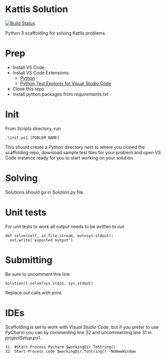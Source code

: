 # Kattis Solution

[![Build Status](https://travis-ci.org/Stropek/KattisPythonTemplate.svg?branch=master)](https://travis-ci.org/Stropek/KattisPythonTemplate)

Python 3 scaffolding for solving Kattis problems.

# Prep

* Install VS Code
* Install VS Code Extensions:
    * [Python](https://marketplace.visualstudio.com/items?itemName=ms-python.python)
    * [Python Test Explorer for Visual Studio Code](https://marketplace.visualstudio.com/items?itemName=LittleFoxTeam.vscode-python-test-adapter)
* Clone this repo
* Install python packages from _requirements.txt_

# Init

From _Scripts_ directory, run 
    
    .\init.ps1 [POBLEM_NAME]
    
This should create a *Python* directory next to where you cloned the scaffolding repo, download sample test files for your problem and open VS Code instance ready for you to start working on your solution. 

# Solving

Solutions should go in Solution.py file.

# Unit tests

For unit tests to work all output needs to be written to _out_

    def solve(self, in_file_stream, out=sys.stdout):
      out.write('expected output')

# Submitting

Be sure to uncomment this line: 

    Solution().solve(sys.stdin, sys.stdout)
    
Replace _out_ calls with _print_.

# IDEs

Scaffolding is set to work with *Visual Studio Code*, but if you prefer to use *PyCharm* you can by commenting line 32 and uncommenting line 31 in _projectSetup.ps1_.

    31. #Start-Process Pycharm $workingDir.ToString()
    32. Start-Process code $workingDir.ToString() -NoNewWindow
